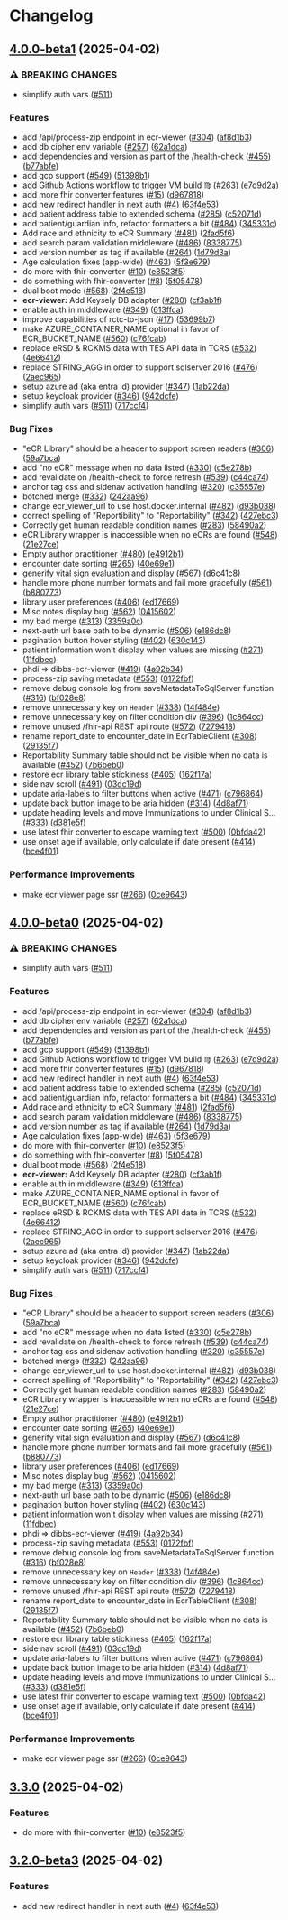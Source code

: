 # Changelog

## [4.0.0-beta1](https://github.com/BobanL/dibbs-ecr-viewer/compare/v4.0.0-beta0...v4.0.0-beta1) (2025-04-02)


### ⚠ BREAKING CHANGES

* simplify auth vars ([#511](https://github.com/BobanL/dibbs-ecr-viewer/issues/511))

### Features

* add /api/process-zip endpoint in ecr-viewer ([#304](https://github.com/BobanL/dibbs-ecr-viewer/issues/304)) ([af8d1b3](https://github.com/BobanL/dibbs-ecr-viewer/commit/af8d1b3a71f5628a9baee7e5e14401cc4ef7339e))
* add db cipher env variable ([#257](https://github.com/BobanL/dibbs-ecr-viewer/issues/257)) ([62a1dca](https://github.com/BobanL/dibbs-ecr-viewer/commit/62a1dcae0e769d6fed3858063b024b163a7b4513))
* add dependencies and version as part of the /health-check ([#455](https://github.com/BobanL/dibbs-ecr-viewer/issues/455)) ([b77abfe](https://github.com/BobanL/dibbs-ecr-viewer/commit/b77abfec6e21af50bcbc3c29a3dcf7bb1af0dcfa))
* add gcp support ([#549](https://github.com/BobanL/dibbs-ecr-viewer/issues/549)) ([51398b1](https://github.com/BobanL/dibbs-ecr-viewer/commit/51398b1a87af470b8fcdd7174ba1a3e43abdbbd3))
* add Github Actions workflow to trigger VM build ♍  ([#263](https://github.com/BobanL/dibbs-ecr-viewer/issues/263)) ([e7d9d2a](https://github.com/BobanL/dibbs-ecr-viewer/commit/e7d9d2ab467a434b9101dcb8b9649fbcb651bd0f))
* add more fhir converter features ([#15](https://github.com/BobanL/dibbs-ecr-viewer/issues/15)) ([d967818](https://github.com/BobanL/dibbs-ecr-viewer/commit/d9678183d2ad185b297b5a20503a1aa3146c75b6))
* add new redirect handler in next auth ([#4](https://github.com/BobanL/dibbs-ecr-viewer/issues/4)) ([63f4e53](https://github.com/BobanL/dibbs-ecr-viewer/commit/63f4e538a172d9e3e88f9fb1592d442c3d6695f2))
* add patient address table to extended schema ([#285](https://github.com/BobanL/dibbs-ecr-viewer/issues/285)) ([c52071d](https://github.com/BobanL/dibbs-ecr-viewer/commit/c52071df9d30515121c22e76a7cdceef39a1edad))
* add patient/guardian info, refactor formatters a bit ([#484](https://github.com/BobanL/dibbs-ecr-viewer/issues/484)) ([345331c](https://github.com/BobanL/dibbs-ecr-viewer/commit/345331c4e4a7d4e7e65f0e1966b707d521031a41))
* Add race and ethnicity to eCR Summary ([#481](https://github.com/BobanL/dibbs-ecr-viewer/issues/481)) ([2fad5f6](https://github.com/BobanL/dibbs-ecr-viewer/commit/2fad5f64291579cdd574ab6f14c00f4f45fa259a))
* add search param validation middleware ([#486](https://github.com/BobanL/dibbs-ecr-viewer/issues/486)) ([8338775](https://github.com/BobanL/dibbs-ecr-viewer/commit/83387754b02a339514a9b22f04a1c8b834694acb))
* add version number as tag if available ([#264](https://github.com/BobanL/dibbs-ecr-viewer/issues/264)) ([1d79d3a](https://github.com/BobanL/dibbs-ecr-viewer/commit/1d79d3a275b9452c7c7b701cd56e66765de1c811))
* Age calculation fixes (app-wide) ([#463](https://github.com/BobanL/dibbs-ecr-viewer/issues/463)) ([5f3e679](https://github.com/BobanL/dibbs-ecr-viewer/commit/5f3e6796fbc863decda582990ec964b1dd9dc541))
* do more with fhir-converter ([#10](https://github.com/BobanL/dibbs-ecr-viewer/issues/10)) ([e8523f5](https://github.com/BobanL/dibbs-ecr-viewer/commit/e8523f5facc94a56201cb475660c3c753bbc37b1))
* do something with fhir-converter ([#8](https://github.com/BobanL/dibbs-ecr-viewer/issues/8)) ([5f05478](https://github.com/BobanL/dibbs-ecr-viewer/commit/5f05478f0d74e9969f1fb535988a21eaea14f499))
* dual boot mode ([#568](https://github.com/BobanL/dibbs-ecr-viewer/issues/568)) ([2f4e518](https://github.com/BobanL/dibbs-ecr-viewer/commit/2f4e51879bb0a19556c3d20cc1c82b8f4b8e68ed))
* **ecr-viewer:** Add Keysely DB adapter ([#280](https://github.com/BobanL/dibbs-ecr-viewer/issues/280)) ([cf3ab1f](https://github.com/BobanL/dibbs-ecr-viewer/commit/cf3ab1fa464580b8dc2fdbf80f2a29c91b54e8f2))
* enable auth in middleware ([#349](https://github.com/BobanL/dibbs-ecr-viewer/issues/349)) ([613ffca](https://github.com/BobanL/dibbs-ecr-viewer/commit/613ffcae8fa0fcd447e4c92a7cc2826572aabdcb))
* improve capabilities of rctc-to-json ([#17](https://github.com/BobanL/dibbs-ecr-viewer/issues/17)) ([53699b7](https://github.com/BobanL/dibbs-ecr-viewer/commit/53699b7d5ea37564aa54d8d9a34f07d726cb7f62))
* make AZURE_CONTAINER_NAME optional in favor of ECR_BUCKET_NAME ([#560](https://github.com/BobanL/dibbs-ecr-viewer/issues/560)) ([c76fcab](https://github.com/BobanL/dibbs-ecr-viewer/commit/c76fcab5514bcee499757111543760c713b65f31))
* replace eRSD & RCKMS data with TES API data in TCRS ([#532](https://github.com/BobanL/dibbs-ecr-viewer/issues/532)) ([4e66412](https://github.com/BobanL/dibbs-ecr-viewer/commit/4e66412ff9173804f33eb54e70cb6960dc0228bc))
* replace STRING_AGG in order to support sqlserver 2016 ([#476](https://github.com/BobanL/dibbs-ecr-viewer/issues/476)) ([2aec965](https://github.com/BobanL/dibbs-ecr-viewer/commit/2aec965b47c40477b133b96803fcfc6c080bebf5))
* setup azure ad (aka entra id) provider ([#347](https://github.com/BobanL/dibbs-ecr-viewer/issues/347)) ([1ab22da](https://github.com/BobanL/dibbs-ecr-viewer/commit/1ab22dac8a5b99a3dc4e92c4394886c28abb400a))
* setup keycloak provider ([#346](https://github.com/BobanL/dibbs-ecr-viewer/issues/346)) ([942dcfe](https://github.com/BobanL/dibbs-ecr-viewer/commit/942dcfe405e88ca7d37d454cc1db187ee71af76d))
* simplify auth vars ([#511](https://github.com/BobanL/dibbs-ecr-viewer/issues/511)) ([717ccf4](https://github.com/BobanL/dibbs-ecr-viewer/commit/717ccf46a6164a731a9bb46637311ae29ada7290))


### Bug Fixes

* "eCR Library" should be a header to support screen readers ([#306](https://github.com/BobanL/dibbs-ecr-viewer/issues/306)) ([59a7bca](https://github.com/BobanL/dibbs-ecr-viewer/commit/59a7bca33c195132b919e9b3d2b0baa0236c64c5))
* add "no eCR" message when no data listed ([#330](https://github.com/BobanL/dibbs-ecr-viewer/issues/330)) ([c5e278b](https://github.com/BobanL/dibbs-ecr-viewer/commit/c5e278b2a5650863e59ee623f7d9f537c1080873))
* add revalidate on /health-check to force refresh ([#539](https://github.com/BobanL/dibbs-ecr-viewer/issues/539)) ([c44ca74](https://github.com/BobanL/dibbs-ecr-viewer/commit/c44ca74c7c8f3aafe5173742111f75e7fee89b37))
* anchor tag css and sidenav activation handling ([#320](https://github.com/BobanL/dibbs-ecr-viewer/issues/320)) ([c35557e](https://github.com/BobanL/dibbs-ecr-viewer/commit/c35557e9093cf0bf5e8489b2d598e7a6b46dc865))
* botched merge ([#332](https://github.com/BobanL/dibbs-ecr-viewer/issues/332)) ([242aa96](https://github.com/BobanL/dibbs-ecr-viewer/commit/242aa96fc5fb1e06dbe3102cdac575adfb877c1d))
* change ecr_viewer_url to use host.docker.internal ([#482](https://github.com/BobanL/dibbs-ecr-viewer/issues/482)) ([d93b038](https://github.com/BobanL/dibbs-ecr-viewer/commit/d93b038fa029f99f88741acfa69ffbaf2e4645c1))
* correct spelling of "Reportibility" to "Reportability"  ([#342](https://github.com/BobanL/dibbs-ecr-viewer/issues/342)) ([427ebc3](https://github.com/BobanL/dibbs-ecr-viewer/commit/427ebc3413aa9673169ea8e228ec51cd482c2435))
* Correctly get human readable condition names ([#283](https://github.com/BobanL/dibbs-ecr-viewer/issues/283)) ([58490a2](https://github.com/BobanL/dibbs-ecr-viewer/commit/58490a210328bf3f3d44930433dfd168ce7905fa))
* eCR Library wrapper is inaccessible when no eCRs are found ([#548](https://github.com/BobanL/dibbs-ecr-viewer/issues/548)) ([21e27ce](https://github.com/BobanL/dibbs-ecr-viewer/commit/21e27cea23b87a9decdf09f279122a2c54e05bac))
* Empty author practitioner ([#480](https://github.com/BobanL/dibbs-ecr-viewer/issues/480)) ([e4912b1](https://github.com/BobanL/dibbs-ecr-viewer/commit/e4912b18496fe3efdde5eee74cccc3cda7111aff))
* encounter date sorting ([#265](https://github.com/BobanL/dibbs-ecr-viewer/issues/265)) ([40e69e1](https://github.com/BobanL/dibbs-ecr-viewer/commit/40e69e13c7456ba260545ac1a673f8835a87fe86))
* generify vital sign evaluation and display ([#567](https://github.com/BobanL/dibbs-ecr-viewer/issues/567)) ([d6c41c8](https://github.com/BobanL/dibbs-ecr-viewer/commit/d6c41c8c1553de9bca5a3adb6e44a10f8eedf339))
* handle more phone number formats and fail more gracefully ([#561](https://github.com/BobanL/dibbs-ecr-viewer/issues/561)) ([b880773](https://github.com/BobanL/dibbs-ecr-viewer/commit/b8807733efcdfb4d36aff8d5c5bb4617e8a1d36b))
* library user preferences ([#406](https://github.com/BobanL/dibbs-ecr-viewer/issues/406)) ([ed17669](https://github.com/BobanL/dibbs-ecr-viewer/commit/ed176698f5d643f9e79ac52072f3aeff856588c6))
* Misc notes display bug ([#562](https://github.com/BobanL/dibbs-ecr-viewer/issues/562)) ([0415602](https://github.com/BobanL/dibbs-ecr-viewer/commit/0415602608f8e64006e0dd50aaa90086c4ff381f))
* my bad merge ([#313](https://github.com/BobanL/dibbs-ecr-viewer/issues/313)) ([3359a0c](https://github.com/BobanL/dibbs-ecr-viewer/commit/3359a0cb81b8acd4fd9d7dff0ab086efa02042c4))
* next-auth url base path to be dynamic ([#506](https://github.com/BobanL/dibbs-ecr-viewer/issues/506)) ([e186dc8](https://github.com/BobanL/dibbs-ecr-viewer/commit/e186dc854334816e666debbe2ac0afb0bf89c5ee))
* pagination button hover styling ([#402](https://github.com/BobanL/dibbs-ecr-viewer/issues/402)) ([630c143](https://github.com/BobanL/dibbs-ecr-viewer/commit/630c1438ac81fb2fe171ebc449d3f74c0445d893))
* patient information won't display when values are missing ([#271](https://github.com/BobanL/dibbs-ecr-viewer/issues/271)) ([11fdbec](https://github.com/BobanL/dibbs-ecr-viewer/commit/11fdbecc36c6f3be4a24d181174f66d3e2cf10a5))
* phdi =&gt; dibbs-ecr-viewer ([#419](https://github.com/BobanL/dibbs-ecr-viewer/issues/419)) ([4a92b34](https://github.com/BobanL/dibbs-ecr-viewer/commit/4a92b34f4d8486fd0dc5eea02ba9d4434b2788dd))
* process-zip saving metadata ([#553](https://github.com/BobanL/dibbs-ecr-viewer/issues/553)) ([0172fbf](https://github.com/BobanL/dibbs-ecr-viewer/commit/0172fbfdbf91f3d13c3542093a0b114a7bd9b474))
* remove debug console log from saveMetadataToSqlServer function ([#316](https://github.com/BobanL/dibbs-ecr-viewer/issues/316)) ([bf028e8](https://github.com/BobanL/dibbs-ecr-viewer/commit/bf028e8a7533e93770344249d47feb4795b15329))
* remove unnecessary key on `Header` ([#338](https://github.com/BobanL/dibbs-ecr-viewer/issues/338)) ([14f484e](https://github.com/BobanL/dibbs-ecr-viewer/commit/14f484eb720e9641feff3ab461e18236ef0a9c83))
* remove unnecessary key on filter condition div ([#396](https://github.com/BobanL/dibbs-ecr-viewer/issues/396)) ([1c864cc](https://github.com/BobanL/dibbs-ecr-viewer/commit/1c864cc92c100ba987925dca5074427c48d8af7c))
* remove unused /fhir-api REST api route ([#572](https://github.com/BobanL/dibbs-ecr-viewer/issues/572)) ([7279418](https://github.com/BobanL/dibbs-ecr-viewer/commit/72794189bad7cb5e4c3973dc331b623b665453ef))
* rename report_date to encounter_date in EcrTableClient ([#308](https://github.com/BobanL/dibbs-ecr-viewer/issues/308)) ([29135f7](https://github.com/BobanL/dibbs-ecr-viewer/commit/29135f757622c86a715c784db7edce3c9be10d99))
* Reportability Summary table should not be visible when no data is available ([#452](https://github.com/BobanL/dibbs-ecr-viewer/issues/452)) ([7b6beb0](https://github.com/BobanL/dibbs-ecr-viewer/commit/7b6beb01471a1755d3f1d493d91188ab4cc312d2))
* restore ecr library table stickiness ([#405](https://github.com/BobanL/dibbs-ecr-viewer/issues/405)) ([162f17a](https://github.com/BobanL/dibbs-ecr-viewer/commit/162f17a5194458e7a242299608fafb1f04312233))
* side nav scroll ([#491](https://github.com/BobanL/dibbs-ecr-viewer/issues/491)) ([03dc19d](https://github.com/BobanL/dibbs-ecr-viewer/commit/03dc19d5dd0d1400a1bf9ce8408b45efd1da8570))
* update aria-labels to filter buttons when active ([#471](https://github.com/BobanL/dibbs-ecr-viewer/issues/471)) ([c796864](https://github.com/BobanL/dibbs-ecr-viewer/commit/c79686439809e8364e43f34135cdc67a10f45efa))
* update back button image to be aria hidden ([#314](https://github.com/BobanL/dibbs-ecr-viewer/issues/314)) ([4d8af71](https://github.com/BobanL/dibbs-ecr-viewer/commit/4d8af7118adc2c2f00a4b47ce00967dfa5082df3))
* update heading levels and move Immunizations to under Clinical S… ([#333](https://github.com/BobanL/dibbs-ecr-viewer/issues/333)) ([d381e5f](https://github.com/BobanL/dibbs-ecr-viewer/commit/d381e5f5e3b79bea195859dae13385d8dec52e7f))
* use latest fhir converter to escape warning text ([#500](https://github.com/BobanL/dibbs-ecr-viewer/issues/500)) ([0bfda42](https://github.com/BobanL/dibbs-ecr-viewer/commit/0bfda42052d342cc49bd66af4a9426c1d28909fe))
* use onset age if available, only calculate if date present ([#414](https://github.com/BobanL/dibbs-ecr-viewer/issues/414)) ([bce4f01](https://github.com/BobanL/dibbs-ecr-viewer/commit/bce4f01c64cfae2004a66a0a467a6b098fa86343))


### Performance Improvements

* make ecr viewer page ssr ([#266](https://github.com/BobanL/dibbs-ecr-viewer/issues/266)) ([0ce9643](https://github.com/BobanL/dibbs-ecr-viewer/commit/0ce9643597aecd5293bde4647bdce6993fd5e536))

## [4.0.0-beta0](https://github.com/BobanL/dibbs-ecr-viewer/compare/dibbs-ecr-viewer-v3.3.0...dibbs-ecr-viewer-v4.0.0-beta0) (2025-04-02)


### ⚠ BREAKING CHANGES

* simplify auth vars ([#511](https://github.com/BobanL/dibbs-ecr-viewer/issues/511))

### Features

* add /api/process-zip endpoint in ecr-viewer ([#304](https://github.com/BobanL/dibbs-ecr-viewer/issues/304)) ([af8d1b3](https://github.com/BobanL/dibbs-ecr-viewer/commit/af8d1b3a71f5628a9baee7e5e14401cc4ef7339e))
* add db cipher env variable ([#257](https://github.com/BobanL/dibbs-ecr-viewer/issues/257)) ([62a1dca](https://github.com/BobanL/dibbs-ecr-viewer/commit/62a1dcae0e769d6fed3858063b024b163a7b4513))
* add dependencies and version as part of the /health-check ([#455](https://github.com/BobanL/dibbs-ecr-viewer/issues/455)) ([b77abfe](https://github.com/BobanL/dibbs-ecr-viewer/commit/b77abfec6e21af50bcbc3c29a3dcf7bb1af0dcfa))
* add gcp support ([#549](https://github.com/BobanL/dibbs-ecr-viewer/issues/549)) ([51398b1](https://github.com/BobanL/dibbs-ecr-viewer/commit/51398b1a87af470b8fcdd7174ba1a3e43abdbbd3))
* add Github Actions workflow to trigger VM build ♍  ([#263](https://github.com/BobanL/dibbs-ecr-viewer/issues/263)) ([e7d9d2a](https://github.com/BobanL/dibbs-ecr-viewer/commit/e7d9d2ab467a434b9101dcb8b9649fbcb651bd0f))
* add more fhir converter features ([#15](https://github.com/BobanL/dibbs-ecr-viewer/issues/15)) ([d967818](https://github.com/BobanL/dibbs-ecr-viewer/commit/d9678183d2ad185b297b5a20503a1aa3146c75b6))
* add new redirect handler in next auth ([#4](https://github.com/BobanL/dibbs-ecr-viewer/issues/4)) ([63f4e53](https://github.com/BobanL/dibbs-ecr-viewer/commit/63f4e538a172d9e3e88f9fb1592d442c3d6695f2))
* add patient address table to extended schema ([#285](https://github.com/BobanL/dibbs-ecr-viewer/issues/285)) ([c52071d](https://github.com/BobanL/dibbs-ecr-viewer/commit/c52071df9d30515121c22e76a7cdceef39a1edad))
* add patient/guardian info, refactor formatters a bit ([#484](https://github.com/BobanL/dibbs-ecr-viewer/issues/484)) ([345331c](https://github.com/BobanL/dibbs-ecr-viewer/commit/345331c4e4a7d4e7e65f0e1966b707d521031a41))
* Add race and ethnicity to eCR Summary ([#481](https://github.com/BobanL/dibbs-ecr-viewer/issues/481)) ([2fad5f6](https://github.com/BobanL/dibbs-ecr-viewer/commit/2fad5f64291579cdd574ab6f14c00f4f45fa259a))
* add search param validation middleware ([#486](https://github.com/BobanL/dibbs-ecr-viewer/issues/486)) ([8338775](https://github.com/BobanL/dibbs-ecr-viewer/commit/83387754b02a339514a9b22f04a1c8b834694acb))
* add version number as tag if available ([#264](https://github.com/BobanL/dibbs-ecr-viewer/issues/264)) ([1d79d3a](https://github.com/BobanL/dibbs-ecr-viewer/commit/1d79d3a275b9452c7c7b701cd56e66765de1c811))
* Age calculation fixes (app-wide) ([#463](https://github.com/BobanL/dibbs-ecr-viewer/issues/463)) ([5f3e679](https://github.com/BobanL/dibbs-ecr-viewer/commit/5f3e6796fbc863decda582990ec964b1dd9dc541))
* do more with fhir-converter ([#10](https://github.com/BobanL/dibbs-ecr-viewer/issues/10)) ([e8523f5](https://github.com/BobanL/dibbs-ecr-viewer/commit/e8523f5facc94a56201cb475660c3c753bbc37b1))
* do something with fhir-converter ([#8](https://github.com/BobanL/dibbs-ecr-viewer/issues/8)) ([5f05478](https://github.com/BobanL/dibbs-ecr-viewer/commit/5f05478f0d74e9969f1fb535988a21eaea14f499))
* dual boot mode ([#568](https://github.com/BobanL/dibbs-ecr-viewer/issues/568)) ([2f4e518](https://github.com/BobanL/dibbs-ecr-viewer/commit/2f4e51879bb0a19556c3d20cc1c82b8f4b8e68ed))
* **ecr-viewer:** Add Keysely DB adapter ([#280](https://github.com/BobanL/dibbs-ecr-viewer/issues/280)) ([cf3ab1f](https://github.com/BobanL/dibbs-ecr-viewer/commit/cf3ab1fa464580b8dc2fdbf80f2a29c91b54e8f2))
* enable auth in middleware ([#349](https://github.com/BobanL/dibbs-ecr-viewer/issues/349)) ([613ffca](https://github.com/BobanL/dibbs-ecr-viewer/commit/613ffcae8fa0fcd447e4c92a7cc2826572aabdcb))
* make AZURE_CONTAINER_NAME optional in favor of ECR_BUCKET_NAME ([#560](https://github.com/BobanL/dibbs-ecr-viewer/issues/560)) ([c76fcab](https://github.com/BobanL/dibbs-ecr-viewer/commit/c76fcab5514bcee499757111543760c713b65f31))
* replace eRSD & RCKMS data with TES API data in TCRS ([#532](https://github.com/BobanL/dibbs-ecr-viewer/issues/532)) ([4e66412](https://github.com/BobanL/dibbs-ecr-viewer/commit/4e66412ff9173804f33eb54e70cb6960dc0228bc))
* replace STRING_AGG in order to support sqlserver 2016 ([#476](https://github.com/BobanL/dibbs-ecr-viewer/issues/476)) ([2aec965](https://github.com/BobanL/dibbs-ecr-viewer/commit/2aec965b47c40477b133b96803fcfc6c080bebf5))
* setup azure ad (aka entra id) provider ([#347](https://github.com/BobanL/dibbs-ecr-viewer/issues/347)) ([1ab22da](https://github.com/BobanL/dibbs-ecr-viewer/commit/1ab22dac8a5b99a3dc4e92c4394886c28abb400a))
* setup keycloak provider ([#346](https://github.com/BobanL/dibbs-ecr-viewer/issues/346)) ([942dcfe](https://github.com/BobanL/dibbs-ecr-viewer/commit/942dcfe405e88ca7d37d454cc1db187ee71af76d))
* simplify auth vars ([#511](https://github.com/BobanL/dibbs-ecr-viewer/issues/511)) ([717ccf4](https://github.com/BobanL/dibbs-ecr-viewer/commit/717ccf46a6164a731a9bb46637311ae29ada7290))


### Bug Fixes

* "eCR Library" should be a header to support screen readers ([#306](https://github.com/BobanL/dibbs-ecr-viewer/issues/306)) ([59a7bca](https://github.com/BobanL/dibbs-ecr-viewer/commit/59a7bca33c195132b919e9b3d2b0baa0236c64c5))
* add "no eCR" message when no data listed ([#330](https://github.com/BobanL/dibbs-ecr-viewer/issues/330)) ([c5e278b](https://github.com/BobanL/dibbs-ecr-viewer/commit/c5e278b2a5650863e59ee623f7d9f537c1080873))
* add revalidate on /health-check to force refresh ([#539](https://github.com/BobanL/dibbs-ecr-viewer/issues/539)) ([c44ca74](https://github.com/BobanL/dibbs-ecr-viewer/commit/c44ca74c7c8f3aafe5173742111f75e7fee89b37))
* anchor tag css and sidenav activation handling ([#320](https://github.com/BobanL/dibbs-ecr-viewer/issues/320)) ([c35557e](https://github.com/BobanL/dibbs-ecr-viewer/commit/c35557e9093cf0bf5e8489b2d598e7a6b46dc865))
* botched merge ([#332](https://github.com/BobanL/dibbs-ecr-viewer/issues/332)) ([242aa96](https://github.com/BobanL/dibbs-ecr-viewer/commit/242aa96fc5fb1e06dbe3102cdac575adfb877c1d))
* change ecr_viewer_url to use host.docker.internal ([#482](https://github.com/BobanL/dibbs-ecr-viewer/issues/482)) ([d93b038](https://github.com/BobanL/dibbs-ecr-viewer/commit/d93b038fa029f99f88741acfa69ffbaf2e4645c1))
* correct spelling of "Reportibility" to "Reportability"  ([#342](https://github.com/BobanL/dibbs-ecr-viewer/issues/342)) ([427ebc3](https://github.com/BobanL/dibbs-ecr-viewer/commit/427ebc3413aa9673169ea8e228ec51cd482c2435))
* Correctly get human readable condition names ([#283](https://github.com/BobanL/dibbs-ecr-viewer/issues/283)) ([58490a2](https://github.com/BobanL/dibbs-ecr-viewer/commit/58490a210328bf3f3d44930433dfd168ce7905fa))
* eCR Library wrapper is inaccessible when no eCRs are found ([#548](https://github.com/BobanL/dibbs-ecr-viewer/issues/548)) ([21e27ce](https://github.com/BobanL/dibbs-ecr-viewer/commit/21e27cea23b87a9decdf09f279122a2c54e05bac))
* Empty author practitioner ([#480](https://github.com/BobanL/dibbs-ecr-viewer/issues/480)) ([e4912b1](https://github.com/BobanL/dibbs-ecr-viewer/commit/e4912b18496fe3efdde5eee74cccc3cda7111aff))
* encounter date sorting ([#265](https://github.com/BobanL/dibbs-ecr-viewer/issues/265)) ([40e69e1](https://github.com/BobanL/dibbs-ecr-viewer/commit/40e69e13c7456ba260545ac1a673f8835a87fe86))
* generify vital sign evaluation and display ([#567](https://github.com/BobanL/dibbs-ecr-viewer/issues/567)) ([d6c41c8](https://github.com/BobanL/dibbs-ecr-viewer/commit/d6c41c8c1553de9bca5a3adb6e44a10f8eedf339))
* handle more phone number formats and fail more gracefully ([#561](https://github.com/BobanL/dibbs-ecr-viewer/issues/561)) ([b880773](https://github.com/BobanL/dibbs-ecr-viewer/commit/b8807733efcdfb4d36aff8d5c5bb4617e8a1d36b))
* library user preferences ([#406](https://github.com/BobanL/dibbs-ecr-viewer/issues/406)) ([ed17669](https://github.com/BobanL/dibbs-ecr-viewer/commit/ed176698f5d643f9e79ac52072f3aeff856588c6))
* Misc notes display bug ([#562](https://github.com/BobanL/dibbs-ecr-viewer/issues/562)) ([0415602](https://github.com/BobanL/dibbs-ecr-viewer/commit/0415602608f8e64006e0dd50aaa90086c4ff381f))
* my bad merge ([#313](https://github.com/BobanL/dibbs-ecr-viewer/issues/313)) ([3359a0c](https://github.com/BobanL/dibbs-ecr-viewer/commit/3359a0cb81b8acd4fd9d7dff0ab086efa02042c4))
* next-auth url base path to be dynamic ([#506](https://github.com/BobanL/dibbs-ecr-viewer/issues/506)) ([e186dc8](https://github.com/BobanL/dibbs-ecr-viewer/commit/e186dc854334816e666debbe2ac0afb0bf89c5ee))
* pagination button hover styling ([#402](https://github.com/BobanL/dibbs-ecr-viewer/issues/402)) ([630c143](https://github.com/BobanL/dibbs-ecr-viewer/commit/630c1438ac81fb2fe171ebc449d3f74c0445d893))
* patient information won't display when values are missing ([#271](https://github.com/BobanL/dibbs-ecr-viewer/issues/271)) ([11fdbec](https://github.com/BobanL/dibbs-ecr-viewer/commit/11fdbecc36c6f3be4a24d181174f66d3e2cf10a5))
* phdi =&gt; dibbs-ecr-viewer ([#419](https://github.com/BobanL/dibbs-ecr-viewer/issues/419)) ([4a92b34](https://github.com/BobanL/dibbs-ecr-viewer/commit/4a92b34f4d8486fd0dc5eea02ba9d4434b2788dd))
* process-zip saving metadata ([#553](https://github.com/BobanL/dibbs-ecr-viewer/issues/553)) ([0172fbf](https://github.com/BobanL/dibbs-ecr-viewer/commit/0172fbfdbf91f3d13c3542093a0b114a7bd9b474))
* remove debug console log from saveMetadataToSqlServer function ([#316](https://github.com/BobanL/dibbs-ecr-viewer/issues/316)) ([bf028e8](https://github.com/BobanL/dibbs-ecr-viewer/commit/bf028e8a7533e93770344249d47feb4795b15329))
* remove unnecessary key on `Header` ([#338](https://github.com/BobanL/dibbs-ecr-viewer/issues/338)) ([14f484e](https://github.com/BobanL/dibbs-ecr-viewer/commit/14f484eb720e9641feff3ab461e18236ef0a9c83))
* remove unnecessary key on filter condition div ([#396](https://github.com/BobanL/dibbs-ecr-viewer/issues/396)) ([1c864cc](https://github.com/BobanL/dibbs-ecr-viewer/commit/1c864cc92c100ba987925dca5074427c48d8af7c))
* remove unused /fhir-api REST api route ([#572](https://github.com/BobanL/dibbs-ecr-viewer/issues/572)) ([7279418](https://github.com/BobanL/dibbs-ecr-viewer/commit/72794189bad7cb5e4c3973dc331b623b665453ef))
* rename report_date to encounter_date in EcrTableClient ([#308](https://github.com/BobanL/dibbs-ecr-viewer/issues/308)) ([29135f7](https://github.com/BobanL/dibbs-ecr-viewer/commit/29135f757622c86a715c784db7edce3c9be10d99))
* Reportability Summary table should not be visible when no data is available ([#452](https://github.com/BobanL/dibbs-ecr-viewer/issues/452)) ([7b6beb0](https://github.com/BobanL/dibbs-ecr-viewer/commit/7b6beb01471a1755d3f1d493d91188ab4cc312d2))
* restore ecr library table stickiness ([#405](https://github.com/BobanL/dibbs-ecr-viewer/issues/405)) ([162f17a](https://github.com/BobanL/dibbs-ecr-viewer/commit/162f17a5194458e7a242299608fafb1f04312233))
* side nav scroll ([#491](https://github.com/BobanL/dibbs-ecr-viewer/issues/491)) ([03dc19d](https://github.com/BobanL/dibbs-ecr-viewer/commit/03dc19d5dd0d1400a1bf9ce8408b45efd1da8570))
* update aria-labels to filter buttons when active ([#471](https://github.com/BobanL/dibbs-ecr-viewer/issues/471)) ([c796864](https://github.com/BobanL/dibbs-ecr-viewer/commit/c79686439809e8364e43f34135cdc67a10f45efa))
* update back button image to be aria hidden ([#314](https://github.com/BobanL/dibbs-ecr-viewer/issues/314)) ([4d8af71](https://github.com/BobanL/dibbs-ecr-viewer/commit/4d8af7118adc2c2f00a4b47ce00967dfa5082df3))
* update heading levels and move Immunizations to under Clinical S… ([#333](https://github.com/BobanL/dibbs-ecr-viewer/issues/333)) ([d381e5f](https://github.com/BobanL/dibbs-ecr-viewer/commit/d381e5f5e3b79bea195859dae13385d8dec52e7f))
* use latest fhir converter to escape warning text ([#500](https://github.com/BobanL/dibbs-ecr-viewer/issues/500)) ([0bfda42](https://github.com/BobanL/dibbs-ecr-viewer/commit/0bfda42052d342cc49bd66af4a9426c1d28909fe))
* use onset age if available, only calculate if date present ([#414](https://github.com/BobanL/dibbs-ecr-viewer/issues/414)) ([bce4f01](https://github.com/BobanL/dibbs-ecr-viewer/commit/bce4f01c64cfae2004a66a0a467a6b098fa86343))


### Performance Improvements

* make ecr viewer page ssr ([#266](https://github.com/BobanL/dibbs-ecr-viewer/issues/266)) ([0ce9643](https://github.com/BobanL/dibbs-ecr-viewer/commit/0ce9643597aecd5293bde4647bdce6993fd5e536))

## [3.3.0](https://github.com/BobanL/dibbs-ecr-viewer/compare/v3.2.0...v3.3.0) (2025-04-02)


### Features

* do more with fhir-converter ([#10](https://github.com/BobanL/dibbs-ecr-viewer/issues/10)) ([e8523f5](https://github.com/BobanL/dibbs-ecr-viewer/commit/e8523f5facc94a56201cb475660c3c753bbc37b1))

## [3.2.0-beta3](https://github.com/BobanL/dibbs-ecr-viewer/compare/v3.1.0-beta3...v3.2.0-beta3) (2025-04-02)


### Features

* add new redirect handler in next auth ([#4](https://github.com/BobanL/dibbs-ecr-viewer/issues/4)) ([63f4e53](https://github.com/BobanL/dibbs-ecr-viewer/commit/63f4e538a172d9e3e88f9fb1592d442c3d6695f2))
